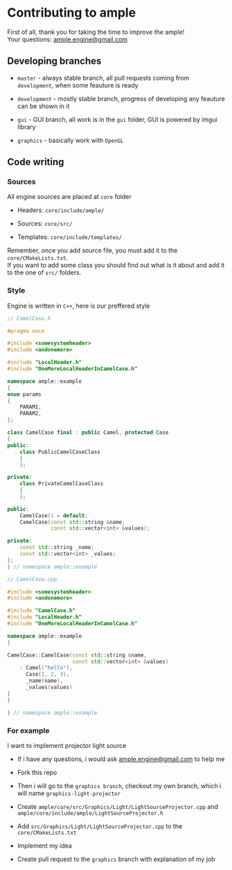 # Contributing to ample

First of all, thank you for taking the time to improve the ample! \
Your questions: [ample.engine@gmail.com](mailto:ample.engine@gmail.com)

## Developing branches
-   `master` - always stable branch, all pull requests coming from `development`, when some feauture is ready

-   `development` - mostly stable branch, progress of developing any
    feauture can be shown in it

-   `gui` - GUI branch, all work is in the `gui` folder, GUI is powered
    by imgui library

-   `graphics` - basically work with `OpenGL`

## Code writing
### Sources
All engine sources are placed at `core` folder
- Headers: `core/include/ample/`

-   Sources: `core/src/`

-   Templates: `core/include/templates/`

Remember, once you add source file, you must add it to the
`core/CMakeLists.txt`.\
If you want to add some class you should find out what is it
about and add it to the one of `src/` folders.

### Style
Engine is written in `C++`, here is our preffered style
```cpp
// CamelCase.h

#pragma once

#include <somesystemheader>
#include <andonemore>

#include "LocalHeader.h"
#include "OneMoreLocalHeaderInCamelCase.h"

namespace ample::example
{
enum params
{
    PARAM1,
    PARAM2,
};

class CamelCase final : public Camel, protected Case
{
public:
    class PublicCamelCaseClass
    {
    };

private:
    class PrivateCamelCaseClass
    {
    };

public:
    CamelCase() = default;
    CamelCase(const std::string &name,
              const std::vector<int> &values);

private:
    const std::string _name;
    const std::vector<int> _values;
};
} // namespace ample::example
```

```cpp
// CamelCase.cpp

#include <somesystemheader>
#include <andonemore>

#include "CamelCase.h"
#include "LocalHeader.h"
#include "OneMoreLocalHeaderInCamelCase.h"

namespace ample::example
{

CamelCase::CamelCase(const std::string &name,
                     const std::vector<int> &values)
    : Camel("hello"),
      Case(1, 2, 3),
      _name(name),
      _values(values)
{
}

} // namespace ample::example

```

### For example
I want to implement projector light source
- If i have any questions,
i would ask [ample.engine@gmail.com](mailto:ample.engine@gmail.com) to
help me

-   Fork this repo

-   Then i will go to the `graphics branch`, checkout my own
branch, which i will name `graphics-light-projector`

-   Create `ample/core/src/Graphics/Light/LightSourceProjector.cpp`
    and `ample/core/include/ample/LightSourceProjector.h`

-   Add `src/Graphics/Light/LightSourceProjector.cpp` to the
`core/CMakeLists.txt`

-   Implement my idea

-   Create pull request to the `graphics` branch with explanation
    of my job
